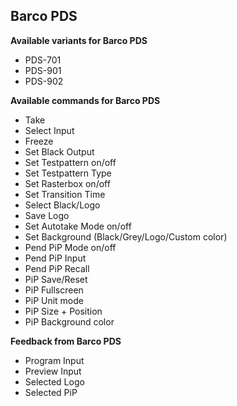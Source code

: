 ## Barco PDS 

**Available variants for Barco PDS**

* PDS-701
* PDS-901
* PDS-902

**Available commands for Barco PDS**

* Take
* Select Input
* Freeze
* Set Black Output
* Set Testpattern on/off
* Set Testpattern Type
* Set Rasterbox on/off
* Set Transition Time
* Select Black/Logo
* Save Logo
* Set Autotake Mode on/off
* Set Background (Black/Grey/Logo/Custom color)
* Pend PiP Mode on/off
* Pend PiP Input
* Pend PiP Recall
* PiP Save/Reset
* PiP Fullscreen
* PiP Unit mode
* PiP Size + Position
* PiP Background color

**Feedback from Barco PDS**
* Program Input
* Preview Input
* Selected Logo
* Selected PiP
